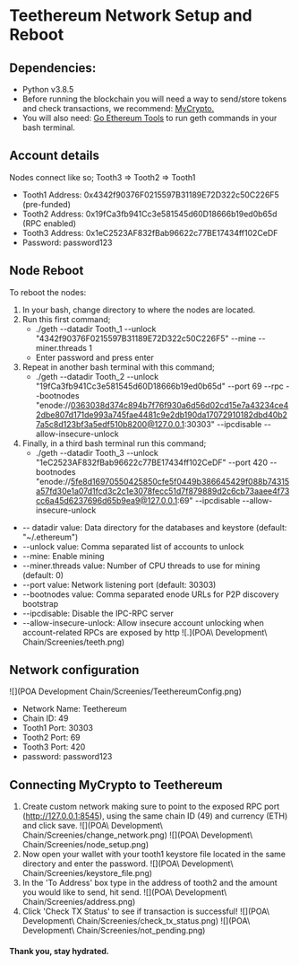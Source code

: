 # Teethereum Network Setup and Reboot

## Dependencies:
* Python v3.8.5
* Before running the blockchain you will need a way to send/store tokens and check transactions, we recommend: [MyCrypto.](https://download.mycrypto.com/)
* You will also need: [Go Ethereum Tools](https://geth.ethereum.org/downloads/) to run geth commands in your bash terminal.

## Account details
Nodes connect like so; Tooth3 => Tooth2 => Tooth1
* Tooth1 Address: 0x4342f90376F0215597B31189E72D322c50C226F5 (pre-funded)
* Tooth2 Address: 0x19fCa3fb941Cc3e581545d60D18666b19ed0b65d (RPC enabled)
* Tooth3 Address: 0x1eC2523AF832fBab96622c77BE17434ff102CeDF
* Password:	password123
## Node Reboot
To reboot the nodes:
1. In your bash, change directory to where the nodes are located.
2. Run this first command;
	* ./geth --datadir Tooth_1 --unlock "4342f90376F0215597B31189E72D322c50C226F5" --mine --miner.threads 1
	* Enter password and press enter
3. Repeat in another bash terminal with this command;
	* ./geth --datadir Tooth_2 --unlock "19fCa3fb941Cc3e581545d60D18666b19ed0b65d" --port 69 --rpc --bootnodes "enode://0363038d374c894b7f76f930a6d56d02cd15e7a43234ce42dbe807d171de993a745fae4481c9e2db190da17072910182dbd40b27a5c8d123bf3a5edf510b8200@127.0.0.1:30303" --ipcdisable --allow-insecure-unlock
4. Finally, in a third bash terminal run this command;
	* ./geth --datadir Tooth_3 --unlock "1eC2523AF832fBab96622c77BE17434ff102CeDF" --port 420 --bootnodes "enode://5fe8d16970550425850cfe5f0449b386645429f088b74315a57fd30e1a07d1fcd3c2c1e3078fecc51d7f879889d2c6cb73aaee4f73cc6a45d6237696d65b9ea9@127.0.0.1:69" --ipcdisable --allow-insecure-unlock

* -- datadir value: Data directory for the databases and keystore (default: "~/.ethereum")
* --unlock value: Comma separated list of accounts to unlock
* --mine: Enable mining
* --miner.threads value: Number of CPU threads to use for mining (default: 0)
* --port value: Network listening port (default: 30303)
* --bootnodes value: Comma separated enode URLs for P2P discovery bootstrap
* --ipcdisable: Disable the IPC-RPC server
* --allow-insecure-unlock: Allow insecure account unlocking when account-related RPCs are exposed by http
![.](POA\ Development\ Chain/Screenies/teeth.png)
## Network configuration
![](POA Development Chain/Screenies/TeethereumConfig.png)
* Network Name: Teethereum
* Chain ID: 49
* Tooth1 Port: 30303
* Tooth2 Port: 69
* Tooth3 Port: 420
* password: password123

## Connecting MyCrypto to Teethereum
1. Create custom network making sure to point to the exposed RPC port (http://127.0.0.1:8545), using the same chain ID (49) and currency (ETH) and click save.
![](POA\ Development\ Chain/Screenies/change_network.png)
![](POA\ Development\ Chain/Screenies/node_setup.png)
2. Now open your wallet with your tooth1 keystore file located in the same directory and enter the password.
![](POA\ Development\ Chain/Screenies/keystore_file.png)
3. In the 'To Address' box type in the address of tooth2 and the amount you would like to send, hit send.
![](POA\ Development\ Chain/Screenies/address.png)
4. Click 'Check TX Status' to see if transaction is successful!
![](POA\ Development\ Chain/Screenies/check_tx_status.png)
![](POA\ Development\ Chain/Screenies/not_pending.png)

#### Thank you, stay hydrated.
